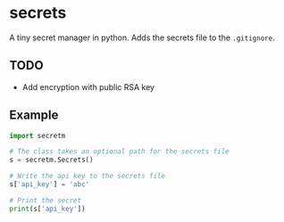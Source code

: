 # secrets
A tiny secret manager in python. Adds the secrets file to the `.gitignore`.

## TODO
- Add encryption with public RSA key

## Example
```python
import secretm

# The class takes an optional path for the secrets file
s = secretm.Secrets()

# Write the api key to the secrets file
s['api_key'] = 'abc'

# Print the secret
print(s['api_key'])
```
